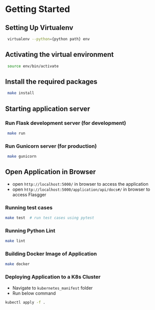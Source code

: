 # Getting Started

## Setting Up Virtualenv
  ```sh
   virtualenv --python={python path} env
   ```

## Activating the virtual environment

  ```sh
   source env/bin/activate
   ```

## Install the required packages

  ```sh
   make install
   ```

## Starting application server

### Run Flask development server (for development)
  ```sh
   make run
   ```

### Run Gunicorn server (for production)
  ```sh
   make gunicorn
   ```

## Open Application in Browser
* open `http://localhost:5000/` in browser to access the application
* open `http://localhost:5000/application/api/docs#/` in browser to access Flasgger

### Running test cases

```sh
make test  # run test cases using pytest
```

### Running Python Lint

```sh
make lint 
```


### Building Docker Image of Application

```sh
make docker 
```

### Deploying Application to a K8s Cluster

* Navigate to `kubernetes_manifest` folder
* Run below command
```sh
kubectl apply -f .
```

